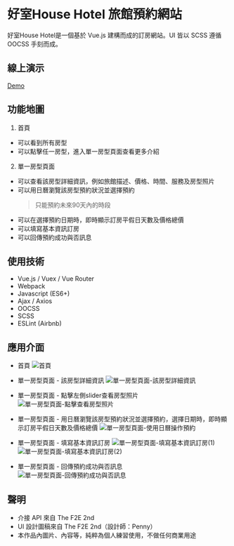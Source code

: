 # 好室House Hotel 旅館預約網站
好室House Hotel是一個基於 Vue.js 建構而成的訂房網站。UI 皆以 SCSS 遵循 OOCSS 手刻而成。

## 線上演示
[Demo](https://ycjoyce.github.io/house-hotel/)

## 功能地圖
1. 首頁
- 可以看到所有房型
- 可以點擊任一房型，進入單一房型頁面查看更多介紹

2. 單一房型頁面
- 可以查看該房型詳細資訊，例如旅館描述、價格、時間、服務及房型照片
- 可以用日曆瀏覽該房型預約狀況並選擇預約
  > 只能預約未來90天內的時段
- 可以在選擇預約日期時，即時顯示訂房平假日天數及價格總價
- 可以填寫基本資訊訂房
- 可以回傳預約成功與否訊息

## 使用技術
- Vue.js / Vuex / Vue Router
- Webpack
- Javascript (ES6+)
- Ajax / Axios
- OOCSS
- SCSS
- ESLint (Airbnb)

## 應用介面
- 首頁
![首頁](https://i.imgur.com/X0SV1T4.png)

- 單一房型頁面 - 該房型詳細資訊
![單一房型頁面-該房型詳細資訊](https://i.imgur.com/8zlsu3d.png)

- 單一房型頁面 - 點擊左側slider查看房型照片
![單一房型頁面-點擊查看房型照片](https://i.imgur.com/BaMypyj.png)

- 單一房型頁面 - 用日曆瀏覽該房型預約狀況並選擇預約，選擇日期時，即時顯示訂房平假日天數及價格總價
![單一房型頁面-使用日曆操作預約](https://i.imgur.com/gWjesdd.png)

- 單一房型頁面 - 填寫基本資訊訂房
![單一房型頁面-填寫基本資訊訂房(1)](https://i.imgur.com/dI7pYQx.png)
![單一房型頁面-填寫基本資訊訂房(2)](https://i.imgur.com/Jj1mNUN.png)

- 單一房型頁面 - 回傳預約成功與否訊息
![單一房型頁面-回傳預約成功與否訊息](https://i.imgur.com/HOsGj8k.png)

## 聲明
- 介接 API 來自 The F2E 2nd
- UI 設計圖稿來自 The F2E 2nd（設計師：Penny）
- 本作品內圖片、內容等，純粹為個人練習使用，不做任何商業用途